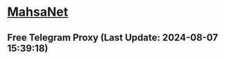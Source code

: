 
# [MahsaNet](https://t.me/mahsa_net)
## Free Telegram Proxy (Last Update: 2024-08-07 15:39:18)

    